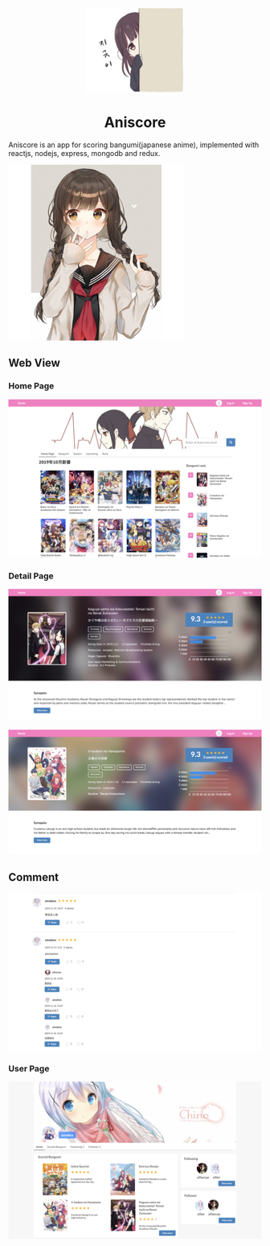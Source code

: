 <p align="center">
  <img src="./screenshots/moe.jpeg" alt="moe" width="auto" height="170"/>
</p>
<h1 align="center">Aniscore</h1>

Aniscore is an app for scoring bangumi(japanese anime), implemented with reactjs, nodejs, express, mongodb and redux.

<img src="./screenshots/icon.jpeg" alt="icon" width="auto" height="350"/>

## Web View
### Home Page
![Home Page](./screenshots/homepage.png)

### Detail Page
![Detail Page](./screenshots/detailpage.png) <br>
<br>
![Detail Page](./screenshots/detailpage1.png)

## Comment
![Comment](./screenshots/comment.png)

### User Page
![User Page](./screenshots/userpage.png)